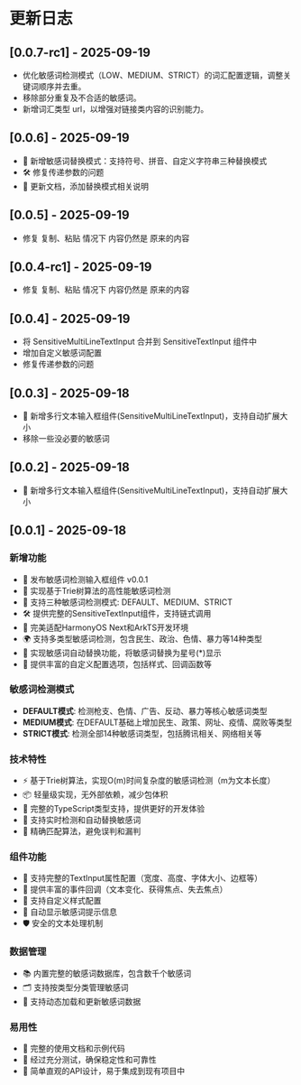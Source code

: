 # 更新日志
## [0.0.7-rc1] - 2025-09-19
- 优化敏感词检测模式（LOW、MEDIUM、STRICT）的词汇配置逻辑，调整关键词顺序并去重。  
- 移除部分重复及不合适的敏感词。  
- 新增词汇类型 url，以增强对链接类内容的识别能力。

## [0.0.6] - 2025-09-19
- 🔄 新增敏感词替换模式：支持符号、拼音、自定义字符串三种替换模式
- 🛠️ 修复传递参数的问题
- 📝 更新文档，添加替换模式相关说明

## [0.0.5] - 2025-09-19
- 修复 复制、粘贴 情况下 内容仍然是 原来的内容

## [0.0.4-rc1] - 2025-09-19
- 修复 复制、粘贴 情况下 内容仍然是 原来的内容

## [0.0.4] - 2025-09-19
- 将 SensitiveMultiLineTextInput 合并到 SensitiveTextInput 组件中
- 增加自定义敏感词配置
- 修复传递参数的问题

## [0.0.3] - 2025-09-18
- 📏 新增多行文本输入框组件(SensitiveMultiLineTextInput)，支持自动扩展大小
- 移除一些没必要的敏感词

## [0.0.2] - 2025-09-18
- 📏 新增多行文本输入框组件(SensitiveMultiLineTextInput)，支持自动扩展大小


## [0.0.1] - 2025-09-18

### 新增功能
- 🎉 发布敏感词检测输入框组件 v0.0.1
- 🚀 实现基于Trie树算法的高性能敏感词检测
- 🎯 支持三种敏感词检测模式: DEFAULT、MEDIUM、STRICT
- 🛠️ 提供完整的SensitiveTextInput组件，支持链式调用
- 📱 完美适配HarmonyOS Next和ArkTS开发环境
- 🌍 支持多类型敏感词检测，包含民生、政治、色情、暴力等14种类型
- 🔧 实现敏感词自动替换功能，将敏感词替换为星号(*)显示
- 🎨 提供丰富的自定义配置选项，包括样式、回调函数等

### 敏感词检测模式
- **DEFAULT模式**: 检测枪支、色情、广告、反动、暴力等核心敏感词类型
- **MEDIUM模式**: 在DEFAULT基础上增加民生、政策、网址、疫情、腐败等类型
- **STRICT模式**: 检测全部14种敏感词类型，包括腾讯相关、网络相关等

### 技术特性
- ⚡ 基于Trie树算法，实现O(m)时间复杂度的敏感词检测（m为文本长度）
- 📦 轻量级实现，无外部依赖，减少包体积
- 🎨 完整的TypeScript类型支持，提供更好的开发体验
- 🔧 支持实时检测和自动替换敏感词
- 🎯 精确匹配算法，避免误判和漏判

### 组件功能
- 📐 支持完整的TextInput属性配置（宽度、高度、字体大小、边框等）
- 🔔 提供丰富的事件回调（文本变化、获得焦点、失去焦点）
- 🎨 支持自定义样式配置
- 📝 自动显示敏感词提示信息
- 🛡️ 安全的文本处理机制

### 数据管理
- 📚 内置完整的敏感词数据库，包含数千个敏感词
- 🗂️ 支持按类型分类管理敏感词
- 🔄 支持动态加载和更新敏感词数据

### 易用性
- 📖 完整的使用文档和示例代码
- 🧪 经过充分测试，确保稳定性和可靠性
- 🎯 简单直观的API设计，易于集成到现有项目中

